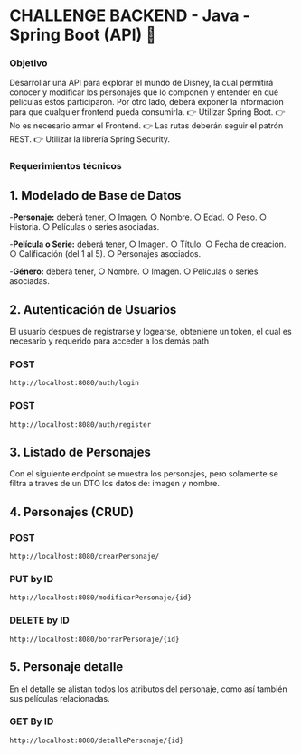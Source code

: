 # CHALLENGE BACKEND - Java - Spring Boot (API) 🚀

### Objetivo

Desarrollar una API para explorar el mundo de Disney, la cual permitirá conocer y modificar los personajes que lo componen y entender en qué películas estos participaron. Por otro lado, deberá exponer la información para que cualquier frontend pueda consumirla.
👉 Utilizar Spring Boot.
👉 No es necesario armar el Frontend.
👉 Las rutas deberán seguir el patrón REST.
👉 Utilizar la librería Spring Security.

### Requerimientos técnicos
## 1. Modelado de Base de Datos
-**Personaje:**  deberá tener,
○ Imagen.
○ Nombre.
○ Edad.
○ Peso.
○ Historia.
○ Películas o series asociadas.

-**Película o Serie:**  deberá tener,
○ Imagen.
○ Título.
○ Fecha de creación.
○ Calificación (del 1 al 5).
○ Personajes asociados.

-**Género:** deberá tener,
○ Nombre.
○ Imagen.
○ Películas o series asociadas.

## 2. Autenticación de Usuarios
El usuario despues de registrarse y logearse, obteniene un token, el cual es necesario y requerido para acceder a los demás path

### POST
	http://localhost:8080/auth/login

### POST
	http://localhost:8080/auth/register


## 3. Listado de Personajes

Con el siguiente endpoint se muestra los personajes, pero solamente se filtra a traves de un DTO los datos de: imagen y nombre.

## 4. Personajes (CRUD)

### POST
	http://localhost:8080/crearPersonaje/

### PUT by ID
	http://localhost:8080/modificarPersonaje/{id}

### DELETE by ID
	http://localhost:8080/borrarPersonaje/{id}

## 5. Personaje detalle

En el detalle se alistan todos los atributos del personaje, como así también sus películas relacionadas.
### GET By ID
	http://localhost:8080/detallePersonaje/{id}




